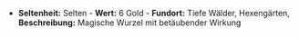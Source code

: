  - **Seltenheit:** Selten - **Wert:** 6 Gold - **Fundort:** Tiefe Wälder, Hexengärten, **Beschreibung:** Magische Wurzel mit betäubender Wirkung